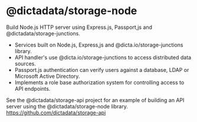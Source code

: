 # @dictadata/storage-node

Build Node.js HTTP server using Express.js, Passport,js and @dictadata/storage-junctions.  

<ul>
  <li>Services built on Node.js, Express,js and @dicta.io/storage-junctions library.</li>
  <li>API handler's use @dicta.io/storage-junctions to access distributed data sources.</li>
  <li>Passport.js authentication can verify users against a database, LDAP or Microsoft Active Directory.</li>
  <li>Implements a role base authorization system for controlling access to API endpoints. </li>
</ul>

See the @dictadata/storage-api project for an example of building an API server using the @dictadata/storage-node library.  https://github.com/dictadata/storage-api

